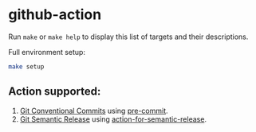 # github-action

Run `make` or `make help` to display this list of targets and their descriptions.

Full environment setup:
```bash
make setup
```

## Action supported:
1. [Git Conventional Commits](https://gist.github.com/qoomon/5dfcdf8eec66a051ecd85625518cfd13) using [pre-commit](https://pre-commit.com/).
2. [Git Semantic Release](https://github.com/marketplace/actions/action-for-semantic-release) using [action-for-semantic-release](https://github.com/marketplace/actions/action-for-semantic-release).
